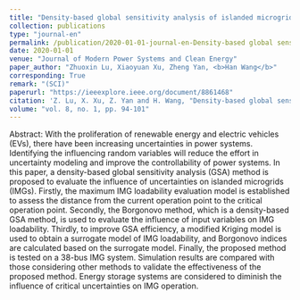 ```yaml
---
title: "Density-based global sensitivity analysis of islanded microgrid loadability considering distributed energy resource integration"
collection: publications
type: "journal-en"
permalink: /publication/2020-01-01-journal-en-Density-based global sensitivity analysis of islanded microgrid loadability considering distributed energy resource integration
date: 2020-01-01
venue: "Journal of Modern Power Systems and Clean Energy"
paper_author: "Zhuoxin Lu, Xiaoyuan Xu, Zheng Yan, <b>Han Wang</b>"
corresponding: True
remark: "(SCI)"
paperurl: "https://ieeexplore.ieee.org/document/8861468"
citation: 'Z. Lu, X. Xu, Z. Yan and H. Wang, "Density-based global sensitivity analysis of islanded microgrid loadability considering distributed energy resource integration," <i>Journal of Modern Power Systems and Clean Energy</i>, vol. 8, no. 1, pp. 94-101, 2020.'
volume: "vol. 8, no. 1, pp. 94-101"
---
```


Abstract:
With the proliferation of renewable energy and electric vehicles (EVs), there have been increasing uncertainties in power systems. Identifying the influencing random variables will reduce the effort in uncertainty modeling and improve the controllability of power systems. In this paper, a density-based global sensitivity analysis (GSA) method is proposed to evaluate the influence of uncertainties on islanded microgrids (IMGs). Firstly, the maximum IMG loadability evaluation model is established to assess the distance from the current operation point to the critical operation point. Secondly, the Borgonovo method, which is a density-based GSA method, is used to evaluate the influence of input variables on IMG loadability. Thirdly, to improve GSA efficiency, a modified Kriging model is used to obtain a surrogate model of IMG loadability, and Borgonovo indices are calculated based on the surrogate model. Finally, the proposed method is tested on a 38-bus IMG system. Simulation results are compared with those considering other methods to validate the effectiveness of the proposed method. Energy storage systems are considered to diminish the influence of critical uncertainties on IMG operation.
